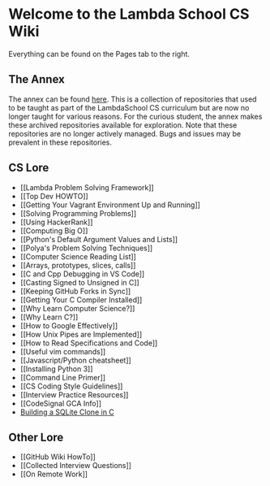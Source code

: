 # Welcome to the Lambda School CS Wiki

Everything can be found on the Pages tab to the right.

## The Annex

The annex can be found [here](https://github.com/LambdaSchool/CS-Wiki/wiki/The-Learning-Annex). This is a collection of repositories that used to be taught as part of the LambdaSchool CS curriculum but are now no longer taught for various reasons. For the curious student, the annex makes these archived repositories available for exploration. Note that these repositories are no longer actively managed. Bugs and issues may be prevalent in these repositories.

## CS Lore

- [[Lambda Problem Solving Framework]]
- [[Top Dev HOWTO]]
- [[Getting Your Vagrant Environment Up and Running]]
- [[Solving Programming Problems]]
- [[Using HackerRank]]
- [[Computing Big O]]
- [[Python's Default Argument Values and Lists]]
- [[Polya's Problem Solving Techniques]]
- [[Computer Science Reading List]]
- [[Arrays, prototypes, slices, calls]]
- [[C and Cpp Debugging in VS Code]]
- [[Casting Signed to Unsigned in C]]
- [[Keeping GitHub Forks in Sync]]
- [[Getting Your C Compiler Installed]]
- [[Why Learn Computer Science?]]
- [[Why Learn C?]]
- [[How to Google Effectively]]
- [[How Unix Pipes are Implemented]]
- [[How to Read Specifications and Code]]
- [[Useful vim commands]]
- [[Javascript/Python cheatsheet]]
- [[Installing Python 3]]
- [[Command Line Primer]]
- [[CS Coding Style Guidelines]]
- [[Interview Practice Resources]]
- [[CodeSignal GCA Info]]
- [Building a SQLite Clone in C](https://cstack.github.io/db_tutorial/)

## Other Lore

- [[GitHub Wiki HowTo]]
- [[Collected Interview Questions]]
- [[On Remote Work]]
